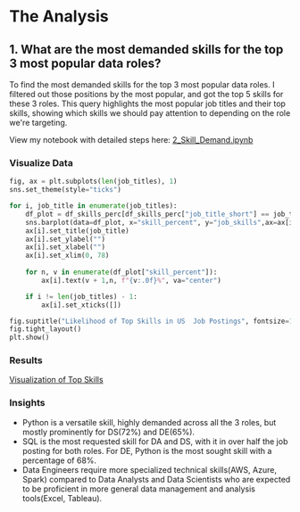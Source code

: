 # The Analysis

## 1. What are the most demanded skills for the top 3 most popular data roles?

To find the most demanded skills for the top 3 most popular data roles. I filtered out those positions by the most popular, and got the top 5 skills for these 3 roles. This query highlights the most popular job titles and their top skills, showing which skills we should pay attention to depending on the role we're targeting.

View my notebook with detailed steps here:
[2_Skill_Demand.ipynb](3_Project\2_Skill_Demand.ipynb)

### Visualize Data

```python
fig, ax = plt.subplots(len(job_titles), 1)
sns.set_theme(style="ticks")

for i, job_title in enumerate(job_titles):
    df_plot = df_skills_perc[df_skills_perc["job_title_short"] == job_title].head(5)
    sns.barplot(data=df_plot, x="skill_percent", y="job_skills",ax=ax[i], hue="skill_count", palette="dark:b_r" , legend=False)
    ax[i].set_title(job_title)
    ax[i].set_ylabel("")
    ax[i].set_xlabel("")
    ax[i].set_xlim(0, 78)
    
    for n, v in enumerate(df_plot["skill_percent"]):
        ax[i].text(v + 1,n, f"{v:.0f}%", va="center")

    if i != len(job_titles) - 1:
        ax[i].set_xticks([])

fig.suptitle("Likelihood of Top Skills in US  Job Postings", fontsize=15)
fig.tight_layout()
plt.show()
```

### Results

[Visualization of Top Skills](3_Project\Images\top_skills.png)

### Insights

- Python is a versatile skill, highly demanded across all the 3 roles, but mostly prominently for DS(72%) and DE(65%).
- SQL is the most requested skill for DA and DS, with it in over half the job posting for both roles. For DE, Python is the most sought skill with a percentage of 68%.
-  Data Engineers require more specialized technical skills(AWS, Azure, Spark) compared to Data Analysts and Data Scientists who are expected to be proficient in more general data management and analysis tools(Excel, Tableau).